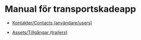 # Manual för transportskadeapp

* [Kontakter/Contacts (användare/users)](./contacts.md)

* [Assets/Tillgångar (trailers)](./assets.md)

